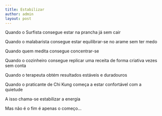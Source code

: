 ```yaml
---
title: Estabilizar
author: admin
layout: post
---
```

Quando o Surfista consegue estar na prancha já sem cair

Quando o malabarista consegue estar equilibrar-se no arame sem ter medo

Quando quem medita consegue concentrar-se

Quando o cozinheiro consegue replicar uma receita de forma criativa vezes sem conta

Quando o terapeuta obtém resultados estáveis e duradouros

Quando o praticante de Chi Kung começa a estar confortável com a quietude

A isso chama-se estabilizar a energia

Mas não é o fim é apenas o começo&#8230;

